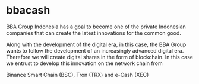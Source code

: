 # bbacash
BBA Group Indonesia has a goal to become one of the private Indonesian companies that can create the latest innovations for the common good.

Along with the development of the digital era, in this case, the BBA Group wants to follow the development of an increasingly advanced digital era. Therefore we will create digital shares in the form of blockchain. In this case we entrust to develop this innovation on the network chain from

Binance Smart Chain (BSC), Tron (TRX) and e-Cash (XEC)
